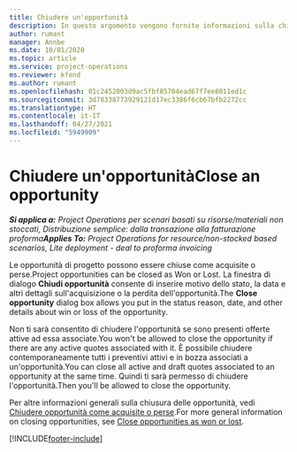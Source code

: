 ```yaml
---
title: Chiudere un'opportunità
description: In questo argomento vengono fornite informazioni sulla chiusura di un'opportunità di progetto.
author: rumant
manager: Annbe
ms.date: 10/01/2020
ms.topic: article
ms.service: project-operations
ms.reviewer: kfend
ms.author: rumant
ms.openlocfilehash: 01c2452003d9ac5fbf85704ead67f7ee8011ed1c
ms.sourcegitcommit: 3d78338773929121d17ec3386f6cb67bfb2272cc
ms.translationtype: HT
ms.contentlocale: it-IT
ms.lasthandoff: 04/27/2021
ms.locfileid: "5949909"
---
```

# <a name="close-an-opportunity"></a><span data-ttu-id="06127-103">Chiudere un'opportunità</span><span class="sxs-lookup"><span data-stu-id="06127-103">Close an opportunity</span></span>

<span data-ttu-id="06127-104">_**Si applica a:** Project Operations per scenari basati su risorse/materiali non stoccati, Distribuzione semplice: dalla transazione alla fatturazione proforma_</span><span class="sxs-lookup"><span data-stu-id="06127-104">_**Applies To:** Project Operations for resource/non-stocked based scenarios, Lite deployment - deal to proforma invoicing_</span></span>

<span data-ttu-id="06127-105">Le opportunità di progetto possono essere chiuse come acquisite o perse.</span><span class="sxs-lookup"><span data-stu-id="06127-105">Project opportunities can be closed as Won or Lost.</span></span> <span data-ttu-id="06127-106">La finestra di dialogo **Chiudi opportunità** consente di inserire motivo dello stato, la data e altri dettagli sull'acquisizione o la perdita dell'opportunità.</span><span class="sxs-lookup"><span data-stu-id="06127-106">The **Close opportunity** dialog box allows you put in the status reason, date, and other details about win or loss of the opportunity.</span></span>

<span data-ttu-id="06127-107">Non ti sarà consentito di chiudere l'opportunità se sono presenti offerte attive ad essa associate.</span><span class="sxs-lookup"><span data-stu-id="06127-107">You won't be allowed to close the opportunity if there are any active quotes associated with it.</span></span> <span data-ttu-id="06127-108">È possibile chiudere contemporaneamente tutti i preventivi attivi e in bozza associati a un'opportunità.</span><span class="sxs-lookup"><span data-stu-id="06127-108">You can close all active and draft quotes associated to an opportunity at the same time.</span></span> <span data-ttu-id="06127-109">Quindi ti sarà permesso di chiudere l'opportunità.</span><span class="sxs-lookup"><span data-stu-id="06127-109">Then you'll be allowed to close the opportunity.</span></span>

<span data-ttu-id="06127-110">Per altre informazioni generali sulla chiusura delle opportunità, vedi [Chiudere opportunità come acquisite o perse](/dynamics365/sales-enterprise/close-opportunity-won-lost-sales).</span><span class="sxs-lookup"><span data-stu-id="06127-110">For more general information on closing opportunities, see [Close opportunities as won or lost](/dynamics365/sales-enterprise/close-opportunity-won-lost-sales).</span></span>


[!INCLUDE[footer-include](../includes/footer-banner.md)]